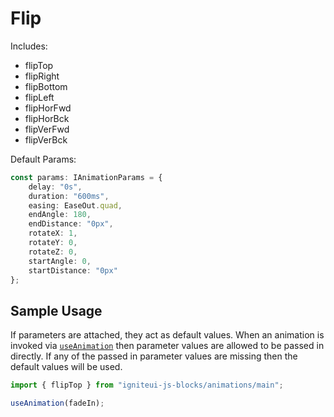 # Flip

Includes:

  - flipTop
  - flipRight
  - flipBottom
  - flipLeft
  - flipHorFwd
  - flipHorBck
  - flipVerFwd
  - flipVerBck

Default Params:

``` typescript
const params: IAnimationParams = {
    delay: "0s",
    duration: "600ms",
    easing: EaseOut.quad,
    endAngle: 180,
    endDistance: "0px",
    rotateX: 1,
    rotateY: 0,
    rotateZ: 0,
    startAngle: 0,
    startDistance: "0px"
};
```

## Sample Usage
If parameters are attached, they act as default values.  When an animation is invoked via [`useAnimation`](https://angular.io/api/animations/useAnimation) then parameter values are allowed to be passed in directly. If any of the passed in parameter values are missing then the default values will be used.

``` typescript
import { flipTop } from "igniteui-js-blocks/animations/main";

useAnimation(fadeIn);
```